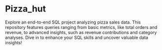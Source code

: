 # Pizza_hut
Explore an end-to-end SQL project analyzing pizza sales data. This repository features queries ranging from basic metrics, like total orders and revenue, to advanced insights, such as revenue contributions and category analyses. Dive in to enhance your SQL skills and uncover valuable data insights!
